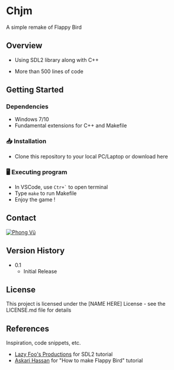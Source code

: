<link rel="stylesheet" href="https://cdnjs.cloudflare.com/ajax/libs/font-awesome/6.2.0/css/all.min.css">

# Chjm

A simple remake of Flappy Bird

## Overview

* Using SDL2 library along with C++

* More than 500 lines of code

## Getting Started

### <i class="fa-brands fa-windows" style="color: #2988d1;"></i> Dependencies

* Windows 7/10
* Fundamental extensions for C++ and Makefile

### 📥 Installation 

* Clone this repository to your local PC/Laptop or download here

### 🖥️ Executing program

* In VSCode, use ``` Ctr+` ``` to open terminal
* Type ```make``` to run Makefile
* Enjoy the game !

## Contact

[![Phong Vũ](https://img.shields.io/badge/Facebook-1877F2?style=for-the-badge&logo=facebook&logoColor=white)](https://www.facebook.com/profile.php?id=100044994040018)

## Version History

* 0.1
    * Initial Release

## License

This project is licensed under the [NAME HERE] License - see the LICENSE.md file for details

## References

Inspiration, code snippets, etc.
* [Lazy Foo's Productions](https://lazyfoo.net/tutorials/SDL/index.php) for SDL2 tutorial
* [Askari Hassan](https://www.youtube.com/@askarihassan2632) for "How to make Flappy Bird" tutorial 